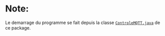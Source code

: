 # Note:

Le demarrage du programme se fait depuis la classe [`ControleMQTT.java`](../../bin/pilottageMQTT/ControleMQTT.class) de ce package.